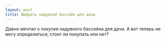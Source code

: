 ```yaml
---
layout: post 
title: Выбрать надувной бассейн для дачи 
--- 
```

Давно мечтал о покупке надувного бассейна для дачи. А вот теперь не могу определиться, стоит ли покупать или нет?
